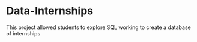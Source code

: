 # Data-Internships
This project allowed students to explore SQL working to create a database of internships
